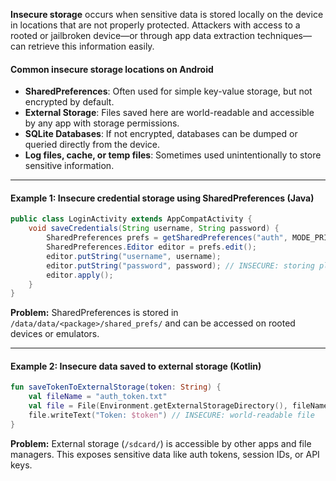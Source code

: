 **Insecure storage** occurs when sensitive data is stored locally on the device in locations that are not properly protected. Attackers with access to a rooted or jailbroken device—or through app data extraction techniques—can retrieve this information easily.

#### Common insecure storage locations on Android

- **SharedPreferences**: Often used for simple key-value storage, but not encrypted by default.
- **External Storage**: Files saved here are world-readable and accessible by any app with storage permissions.
- **SQLite Databases**: If not encrypted, databases can be dumped or queried directly from the device.
- **Log files, cache, or temp files**: Sometimes used unintentionally to store sensitive information.

---

#### Example 1: Insecure credential storage using SharedPreferences (Java)

```java
public class LoginActivity extends AppCompatActivity {
    void saveCredentials(String username, String password) {
        SharedPreferences prefs = getSharedPreferences("auth", MODE_PRIVATE);
        SharedPreferences.Editor editor = prefs.edit();
        editor.putString("username", username);
        editor.putString("password", password); // INSECURE: storing plain-text password
        editor.apply();
    }
}
```

**Problem:** SharedPreferences is stored in `/data/data/<package>/shared_prefs/` and can be accessed on rooted devices or emulators.

---

#### Example 2: Insecure data saved to external storage (Kotlin)
```kotlin
fun saveTokenToExternalStorage(token: String) {
    val fileName = "auth_token.txt"
    val file = File(Environment.getExternalStorageDirectory(), fileName)
    file.writeText("Token: $token") // INSECURE: world-readable file
}
```
**Problem:** External storage (`/sdcard/`) is accessible by other apps and file managers. This exposes sensitive data like auth tokens, session IDs, or API keys.